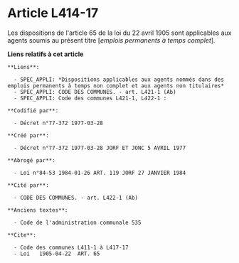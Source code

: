 # Article L414-17

Les dispositions de l'article 65 de la loi du 22 avril 1905 sont applicables aux agents soumis au présent titre [*emplois
permanents à temps complet*].

**Liens relatifs à cet article**

	**Liens**:

	  - SPEC_APPLI: *Dispositions applicables aux agents nommés dans des emplois permanents à temps non complet et aux agents non titulaires*
	  - SPEC_APPLI: CODE DES COMMUNES. - art. L421-1 (Ab)
	  - SPEC_APPLI: Code des communes L421-1, L422-1 :

	**Codifié par**:

	  - Décret n°77-372 1977-03-28

	**Créé par**:

	  - Décret n°77-372 1977-03-28 JORF ET JONC 5 AVRIL 1977

	**Abrogé par**:

	  - Loi n°84-53 1984-01-26 ART. 119 JORF 27 JANVIER 1984

	**Cité par**:

	  - CODE DES COMMUNES. - art. L422-1 (Ab)

	**Anciens textes**:

	  - Code de l'administration communale 535

	**Cite**:

	  - Code des communes L411-1 à L417-17
	  - Loi   1905-04-22  ART. 65
